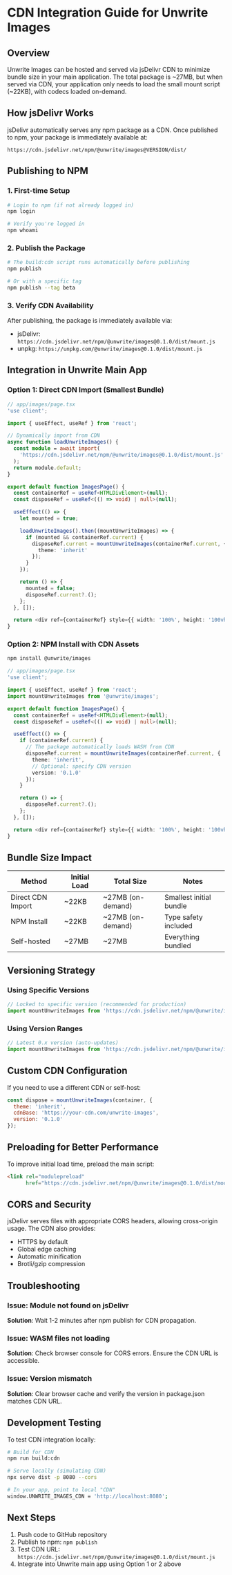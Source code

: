 # CDN Integration Guide for Unwrite Images

## Overview

Unwrite Images can be hosted and served via jsDelivr CDN to minimize bundle size in your main application. The total package is ~27MB, but when served via CDN, your application only needs to load the small mount script (~22KB), with codecs loaded on-demand.

## How jsDelivr Works

jsDelivr automatically serves any npm package as a CDN. Once published to npm, your package is immediately available at:
```
https://cdn.jsdelivr.net/npm/@unwrite/images@VERSION/dist/
```

## Publishing to NPM

### 1. First-time Setup
```bash
# Login to npm (if not already logged in)
npm login

# Verify you're logged in
npm whoami
```

### 2. Publish the Package
```bash
# The build:cdn script runs automatically before publishing
npm publish

# Or with a specific tag
npm publish --tag beta
```

### 3. Verify CDN Availability
After publishing, the package is immediately available via:
- jsDelivr: `https://cdn.jsdelivr.net/npm/@unwrite/images@0.1.0/dist/mount.js`
- unpkg: `https://unpkg.com/@unwrite/images@0.1.0/dist/mount.js`

## Integration in Unwrite Main App

### Option 1: Direct CDN Import (Smallest Bundle)
```typescript
// app/images/page.tsx
'use client';

import { useEffect, useRef } from 'react';

// Dynamically import from CDN
async function loadUnwriteImages() {
  const module = await import(
    'https://cdn.jsdelivr.net/npm/@unwrite/images@0.1.0/dist/mount.js'
  );
  return module.default;
}

export default function ImagesPage() {
  const containerRef = useRef<HTMLDivElement>(null);
  const disposeRef = useRef<(() => void) | null>(null);

  useEffect(() => {
    let mounted = true;

    loadUnwriteImages().then((mountUnwriteImages) => {
      if (mounted && containerRef.current) {
        disposeRef.current = mountUnwriteImages(containerRef.current, {
          theme: 'inherit'
        });
      }
    });

    return () => {
      mounted = false;
      disposeRef.current?.();
    };
  }, []);

  return <div ref={containerRef} style={{ width: '100%', height: '100vh' }} />;
}
```

### Option 2: NPM Install with CDN Assets
```bash
npm install @unwrite/images
```

```typescript
// app/images/page.tsx
'use client';

import { useEffect, useRef } from 'react';
import mountUnwriteImages from '@unwrite/images';

export default function ImagesPage() {
  const containerRef = useRef<HTMLDivElement>(null);
  const disposeRef = useRef<(() => void) | null>(null);

  useEffect(() => {
    if (containerRef.current) {
      // The package automatically loads WASM from CDN
      disposeRef.current = mountUnwriteImages(containerRef.current, {
        theme: 'inherit',
        // Optional: specify CDN version
        version: '0.1.0'
      });
    }

    return () => {
      disposeRef.current?.();
    };
  }, []);

  return <div ref={containerRef} style={{ width: '100%', height: '100vh' }} />;
}
```

## Bundle Size Impact

| Method | Initial Load | Total Size | Notes |
|--------|-------------|------------|-------|
| Direct CDN Import | ~22KB | ~27MB (on-demand) | Smallest initial bundle |
| NPM Install | ~22KB | ~27MB (on-demand) | Type safety included |
| Self-hosted | ~27MB | ~27MB | Everything bundled |

## Versioning Strategy

### Using Specific Versions
```javascript
// Locked to specific version (recommended for production)
import mountUnwriteImages from 'https://cdn.jsdelivr.net/npm/@unwrite/images@0.1.0/dist/mount.js';
```

### Using Version Ranges
```javascript
// Latest 0.x version (auto-updates)
import mountUnwriteImages from 'https://cdn.jsdelivr.net/npm/@unwrite/images@^0/dist/mount.js';
```

## Custom CDN Configuration

If you need to use a different CDN or self-host:

```javascript
const dispose = mountUnwriteImages(container, {
  theme: 'inherit',
  cdnBase: 'https://your-cdn.com/unwrite-images',
  version: '0.1.0'
});
```

## Preloading for Better Performance

To improve initial load time, preload the main script:

```html
<link rel="modulepreload" 
      href="https://cdn.jsdelivr.net/npm/@unwrite/images@0.1.0/dist/mount.js">
```

## CORS and Security

jsDelivr serves files with appropriate CORS headers, allowing cross-origin usage. The CDN also provides:
- HTTPS by default
- Global edge caching
- Automatic minification
- Brotli/gzip compression

## Troubleshooting

### Issue: Module not found on jsDelivr
**Solution**: Wait 1-2 minutes after npm publish for CDN propagation.

### Issue: WASM files not loading
**Solution**: Check browser console for CORS errors. Ensure the CDN URL is accessible.

### Issue: Version mismatch
**Solution**: Clear browser cache and verify the version in package.json matches CDN URL.

## Development Testing

To test CDN integration locally:

```bash
# Build for CDN
npm run build:cdn

# Serve locally (simulating CDN)
npx serve dist -p 8080 --cors

# In your app, point to local "CDN"
window.UNWRITE_IMAGES_CDN = 'http://localhost:8080';
```

## Next Steps

1. Push code to GitHub repository
2. Publish to npm: `npm publish`
3. Test CDN URL: `https://cdn.jsdelivr.net/npm/@unwrite/images@0.1.0/dist/mount.js`
4. Integrate into Unwrite main app using Option 1 or 2 above